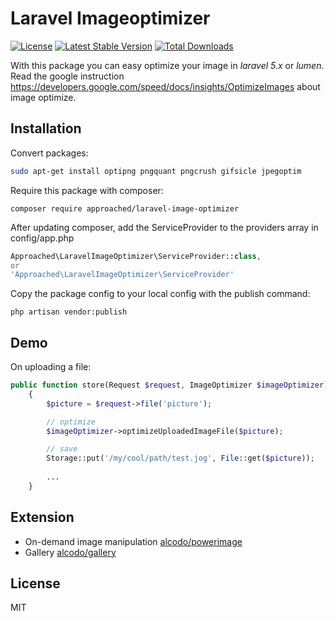 # Laravel Imageoptimizer

[![License](https://poser.pugx.org/approached/laravel-image-optimizer/license)](https://packagist.org/packages/approached/laravel-image-optimizer)
[![Latest Stable Version](https://poser.pugx.org/approached/laravel-image-optimizer/v/stable)](https://packagist.org/packages/approached/laravel-image-optimizer)
[![Total Downloads](https://poser.pugx.org/approached/laravel-image-optimizer/downloads)](https://packagist.org/packages/approached/laravel-image-optimizer)

With this package you can easy optimize your image in *laravel 5.x* or *lumen*. Read the google instruction https://developers.google.com/speed/docs/insights/OptimizeImages about image optimize.


## Installation

Convert packages:
```bash
sudo apt-get install optipng pngquant pngcrush gifsicle jpegoptim
```

Require this package with composer:
```
composer require approached/laravel-image-optimizer
```

After updating composer, add the ServiceProvider to the providers array in config/app.php
```php
Approached\LaravelImageOptimizer\ServiceProvider::class,
or
'Approached\LaravelImageOptimizer\ServiceProvider'
```

Copy the package config to your local config with the publish command:
```
php artisan vendor:publish
```

## Demo

On uploading a file:
```php
public function store(Request $request, ImageOptimizer $imageOptimizer)
    {
        $picture = $request->file('picture');

        // optimize
        $imageOptimizer->optimizeUploadedImageFile($picture);

        // save
        Storage::put('/my/cool/path/test.jog', File::get($picture));
        
        ...
    }
```

## Extension

- On-demand image manipulation [alcodo/powerimage](https://github.com/alcodo/powerimage)
- Gallery  [alcodo/gallery](https://github.com/alcodo/gallery)

## License
MIT
